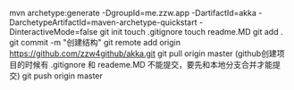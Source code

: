 mvn archetype:generate -DgroupId=me.zzw.app -DartifactId=akka -DarchetypeArtifactId=maven-archetype-quickstart -DinteractiveMode=false
git init
touch .gitignore
touch readme.MD
git add .
git commit -m "创建结构"
git remote add origin https://github.com/zzw4github/akka.git
git pull origin master (github创建项目的时候有 .gitignore 和 reademe.MD 不能提交，要先和本地分支合并才能提交)
git push  origin master
